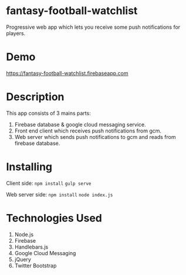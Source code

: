 # fantasy-football-watchlist
Progressive web app which lets you receive some push notifications for players.

# Demo
https://fantasy-football-watchlist.firebaseapp.com

# Description
This app consists of 3 mains parts:

1. Firebase database & google cloud messaging service.
2. Front end client which receives push notifications from gcm.
3. Web server which sends push notifications to gcm and reads from firebase database.

# Installing

Client side:
```npm install```
```gulp serve```

Web server side:
```npm install```
```node index.js```

# Technologies Used

1. Node.js
2. Firebase
3. Handlebars.js
4. Google Cloud Messaging
5. jQuery
6. Twitter Bootstrap
